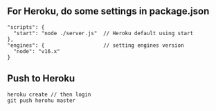 ## For Heroku, do some settings in package.json

```
"scripts": {
  "start": "node ./server.js"  // Heroku default using start
},
"engines": {                   // setting engines version
  "node": "v16.x"
}
```

## Push to Heroku

```
heroku create // then login
git push herohu master
```
